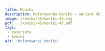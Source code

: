 ```yaml
---
title: Koniki
description: Kolorowanka Koniki – wariant 45
image: /koniki/45/koniki-45.svg
pdf:   /koniki/45/koniki-45.pdf
tags:
 - zwierzeta
 - koniki
alt: "Kolorowanki koniki"
---
```

